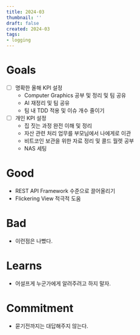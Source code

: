 ```yaml
---
title: 2024-03
thumbnail: ''
draft: false
created: 2024-03
tags:
- logging
---
```


# Goals

* [ ] 명확한 올해 KPI 설정
  * Computer Graphics 공부 및 정리 및 팀 공유
  * AI 재정리 및 팀 공유
  * 팀 내 TDD 적용 및 이슈 개수 줄이기
* [ ] 개인 KPI 설정
  * 집 짓는 과정 완전 이해 및 정리
  * 자산 관련 처리 업무를 부모님에서 나에게로 이관
  * 비트코인 보관을 위한 자료 정리 및 콜드 월렛 공부
  * NAS 세팅

# Good

* REST API Framework 수준으로 끌어올리기
* Flickering View 적극적 도움

# Bad

* 이런점은 나빴다.

# Learns

* 어설프게 누군가에게 알려주려고 하지 말자.

# Commitment

* 묻기전까지는 대답해주지 않는다.
